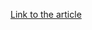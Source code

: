 [Link to the article](https://cloud.google.com/blog/topics/threat-intelligence/china-nexus-exploiting-critical-ivanti-vulnerability/)

